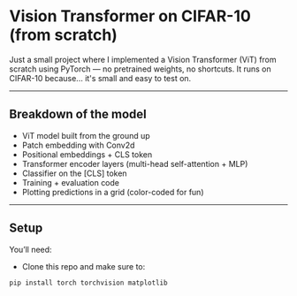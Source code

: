 # Vision Transformer on CIFAR-10 (from scratch)

Just a small project where I implemented a Vision Transformer (ViT) from scratch using PyTorch — no pretrained weights, no shortcuts. It runs on CIFAR-10 because... it's small and easy to test on.

---

## Breakdown of the model

- ViT model built from the ground up
- Patch embedding with Conv2d
- Positional embeddings + CLS token
- Transformer encoder layers (multi-head self-attention + MLP)
- Classifier on the [CLS] token
- Training + evaluation code
- Plotting predictions in a grid (color-coded for fun)

---

## Setup

You’ll need:
- Clone this repo and make sure to:
```bash
pip install torch torchvision matplotlib
